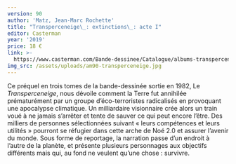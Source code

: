 ```yaml
---
version: 90
author: 'Matz, Jean-Marc Rochette'
title: "Transperceneige\_: extinctions\_: acte I"
editor: Casterman
year: '2019'
price: 18 €
link: >-
  https://www.casterman.com/Bande-dessinee/Catalogue/albums-transperceneige/transperceneige-extinctions-1
img_src: /assets/uploads/am90-transperceneige.jpg
---
```

Ce préquel en trois tomes de la bande-dessinée sortie en 1982, Le _Transperceneige_, nous dévoile comment la Terre fut annihilée prématurément par un groupe d’éco-terroristes radicalisés en provoquant une apocalypse climatique. Un milliardaire visionnaire crée alors un train voué à ne jamais s’arrêter et tente de sauver ce qui peut encore l’être. Des milliers de personnes sélectionnées suivant « leurs compétences et leurs utilités » pourront se réfugier dans cette arche de Noé 2.0 et assurer l’avenir du monde. Sous forme de reportage, la narration passe d’un endroit à l’autre de la planète, et présente plusieurs personnages aux objectifs différents mais qui, au fond ne veulent qu’une chose : survivre.
